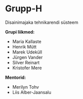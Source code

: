 # Grupp-H
Disainimajaka tehnikarendi süsteem

**Grupi liikmed:**

- Maria Kallaste
- Henrik Mütt
- Marek Udeküll
- Jürgen Vander
- Silver Reinart
- Kristofer Mere

**Mentorid:**
- Merilyn Tohv
- Liis Alber-Jaansalu

